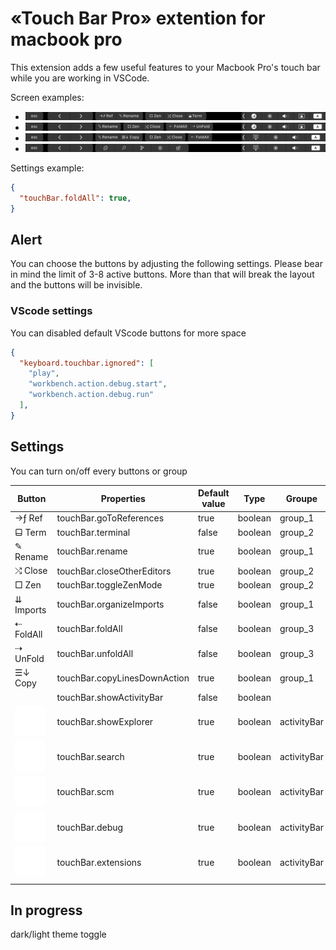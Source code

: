 # «Touch Bar Pro» extention for macbook pro

This extension adds a few useful features to your Macbook Pro's touch bar while you are working in VSCode.

Screen examples:
- ![Touchbar Example](images/touch_1.png)
- ![Touchbar Example 2](images/touch_2.png)
- ![Touchbar Example 3](images/touch_3.png)
- ![Touchbar Example 4](images/touch_4.png)

Settings example:
```json
{
  "touchBar.foldAll": true,
}
```

## Alert

You can choose the buttons by adjusting the following settings.
Please bear in mind the limit of 3-8 active buttons.
More than that will break the layout and the buttons will be invisible.

### VScode settings

You can disabled default VScode buttons for more space
```json
{
  "keyboard.touchbar.ignored": [
    "play",
    "workbench.action.debug.start",
    "workbench.action.debug.run"
  ],
}
```

## Settings

You can turn on/off every buttons or group

| Button                                  | Properties                   | Default value | Type    | Groupe      |
| --------------------------------------- | ---------------------------- | ------------- | ------- | ----------- |
| →ƒ Ref                                  | touchBar.goToReferences      | true          | boolean | group_1     |
| ⬓ Term                                  | touchBar.terminal            | false         | boolean | group_2     |
| ✎ Rename                                | touchBar.rename              | true          | boolean | group_1     |
| ⤭ Close                                 | touchBar.closeOtherEditors   | true          | boolean | group_2     |
| □ Zen                                   | touchBar.toggleZenMode       | true          | boolean | group_2     |
| ⇊ Imports                               | touchBar.organizeImports     | false         | boolean | group_1     |
| ⇠ FoldAll                               | touchBar.foldAll             | false         | boolean | group_3     |
| ⇢ UnFold                                | touchBar.unfoldAll           | false         | boolean | group_3     |
| ☰↓ Copy                                 | touchBar.copyLinesDownAction | true          | boolean | group_1     |
|                                         | touchBar.showActivityBar     | false         | boolean |             |
| ![](images/files-activity-bar.png)      | touchBar.showExplorer        | true          | boolean | activityBar |
| ![](images/search-activity-bar.png)     | touchBar.search              | true          | boolean | activityBar |
| ![](images/scm-activity-bar.png)        | touchBar.scm                 | true          | boolean | activityBar |
| ![](images/debug-activity-bar.png)      | touchBar.debug               | true          | boolean | activityBar |
| ![](images/extensions-activity-bar.png) | touchBar.extensions          | true          | boolean | activityBar |
|                                         |                              |               |         |             |

## In progress

dark/light theme toggle
